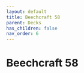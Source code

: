 ```yaml
---
layout: default
title: Beechcraft 58
parent: Decks
has_children: false
nav_order: 6
---
```


# Beechcraft 58

